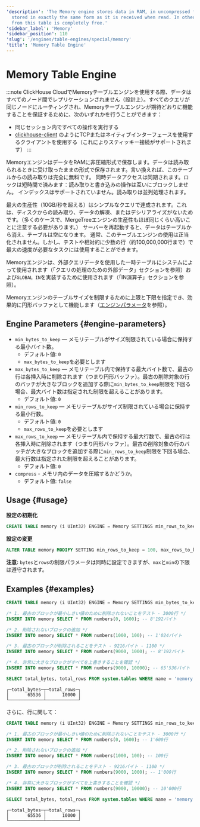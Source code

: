 ```yaml
---
'description': 'The Memory engine stores data in RAM, in uncompressed form. Data is
  stored in exactly the same form as it is received when read. In other words, reading
  from this table is completely free.'
'sidebar_label': 'Memory'
'sidebar_position': 110
'slug': '/engines/table-engines/special/memory'
'title': 'Memory Table Engine'
---
```





# Memory Table Engine

:::note
ClickHouse CloudでMemoryテーブルエンジンを使用する際、データはすべてのノード間でレプリケーションされません（設計上）。すべてのクエリが同じノードにルーティングされ、Memoryテーブルエンジンが期待どおりに機能することを保証するために、次のいずれかを行うことができます：
- 同じセッション内ですべての操作を実行する
- [clickhouse-client](/interfaces/cli) のようにTCPまたはネイティブインターフェースを使用するクライアントを使用する（これによりスティッキー接続がサポートされます）
:::

MemoryエンジンはデータをRAMに非圧縮形式で保存します。データは読み取られるときに受け取ったままの形式で保存されます。言い換えれば、このテーブルからの読み取りは完全に無料です。
同時データアクセスは同期されます。ロックは短時間で済みます：読み取りと書き込みの操作は互いにブロックしません。
インデックスはサポートされていません。読み取りは並列処理されます。

最大の生産性（10GB/秒を超える）はシンプルなクエリで達成されます。これは、ディスクからの読み取り、データの解凍、またはデシリアライズがないためです。（多くのケースで、MergeTreeエンジンの生産性もほぼ同じくらい高いことに注意する必要があります。）
サーバーを再起動すると、データはテーブルから消え、テーブルは空になります。
通常、このテーブルエンジンの使用は正当化されません。しかし、テストや相対的に少数の行（約100,000,000行まで）で最大の速度が必要なタスクには使用することができます。

Memoryエンジンは、外部クエリデータを使用した一時テーブルにシステムによって使用されます（「クエリの処理のための外部データ」セクションを参照）および`GLOBAL IN`を実装するために使用されます（「IN演算子」セクションを参照）。

Memoryエンジンのテーブルサイズを制限するために上限と下限を指定でき、効果的に円形バッファとして機能します（[エンジンパラメータ](#engine-parameters)を参照）。

## Engine Parameters {#engine-parameters}

- `min_bytes_to_keep` — メモリテーブルがサイズ制限されている場合に保持する最小バイト数。
  - デフォルト値: `0`
  - `max_bytes_to_keep`を必要とします
- `max_bytes_to_keep` — メモリテーブル内で保持する最大バイト数で、最古の行は各挿入時に削除されます（つまり円形バッファ）。最古の削除対象の行のバッチが大きなブロックを追加する際に`min_bytes_to_keep`制限を下回る場合、最大バイト数は指定された制限を超えることがあります。
  - デフォルト値: `0`
- `min_rows_to_keep` — メモリテーブルがサイズ制限されている場合に保持する最小行数。
  - デフォルト値: `0`
  - `max_rows_to_keep`を必要とします
- `max_rows_to_keep` — メモリテーブル内で保持する最大行数で、最古の行は各挿入時に削除されます（つまり円形バッファ）。最古の削除対象の行のバッチが大きなブロックを追加する際に`min_rows_to_keep`制限を下回る場合、最大行数は指定された制限を超えることがあります。
  - デフォルト値: `0`
- `compress` - メモリ内のデータを圧縮するかどうか。
  - デフォルト値: `false`

## Usage {#usage}

**設定の初期化**
```sql
CREATE TABLE memory (i UInt32) ENGINE = Memory SETTINGS min_rows_to_keep = 100, max_rows_to_keep = 1000;
```

**設定の変更**
```sql
ALTER TABLE memory MODIFY SETTING min_rows_to_keep = 100, max_rows_to_keep = 1000;
```

**注意:** `bytes`と`rows`の制限パラメータは同時に設定できますが、`max`と`min`の下限は遵守されます。

## Examples {#examples}
```sql
CREATE TABLE memory (i UInt32) ENGINE = Memory SETTINGS min_bytes_to_keep = 4096, max_bytes_to_keep = 16384;

/* 1. 最古のブロックが最小しきい値のために削除されないことをテスト - 3000行 */
INSERT INTO memory SELECT * FROM numbers(0, 1600); -- 8'192バイト

/* 2. 削除されないブロックの追加 */
INSERT INTO memory SELECT * FROM numbers(1000, 100); -- 1'024バイト

/* 3. 最古のブロックが削除されることをテスト - 9216バイト - 1100 */
INSERT INTO memory SELECT * FROM numbers(9000, 1000); -- 8'192バイト

/* 4. 非常に大きなブロックがすべてを上書きすることを確認 */
INSERT INTO memory SELECT * FROM numbers(9000, 10000); -- 65'536バイト

SELECT total_bytes, total_rows FROM system.tables WHERE name = 'memory' and database = currentDatabase();
```

```text
┌─total_bytes─┬─total_rows─┐
│       65536 │      10000 │
└─────────────┴────────────┘
```

さらに、行に関して：

```sql
CREATE TABLE memory (i UInt32) ENGINE = Memory SETTINGS min_rows_to_keep = 4000, max_rows_to_keep = 10000;

/* 1. 最古のブロックが最小しきい値のために削除されないことをテスト - 3000行 */
INSERT INTO memory SELECT * FROM numbers(0, 1600); -- 1'600行

/* 2. 削除されないブロックの追加 */
INSERT INTO memory SELECT * FROM numbers(1000, 100); -- 100行

/* 3. 最古のブロックが削除されることをテスト - 9216バイト - 1100 */
INSERT INTO memory SELECT * FROM numbers(9000, 1000); -- 1'000行

/* 4. 非常に大きなブロックがすべてを上書きすることを確認 */
INSERT INTO memory SELECT * FROM numbers(9000, 10000); -- 10'000行

SELECT total_bytes, total_rows FROM system.tables WHERE name = 'memory' and database = currentDatabase();
```

```text
┌─total_bytes─┬─total_rows─┐
│       65536 │      10000 │
└─────────────┴────────────┘
```
